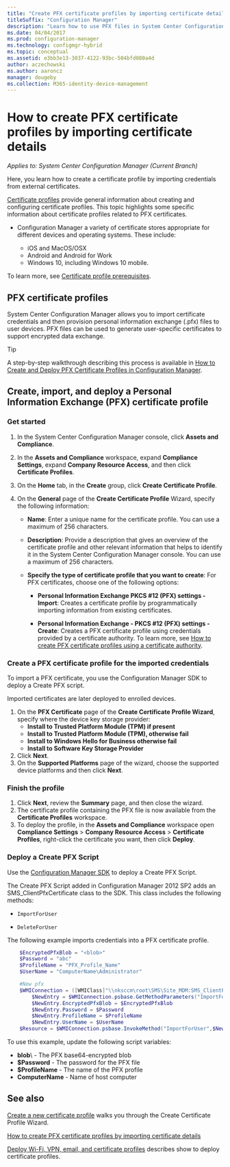 ```yaml
---
title: "Create PFX certificate profiles by importing certificate details"
titleSuffix: "Configuration Manager"
description: "Learn how to use PFX files in System Center Configuration Manager to generate user-specific certificates that support encrypted data exchange."
ms.date: 04/04/2017
ms.prod: configuration-manager
ms.technology: configmgr-hybrid
ms.topic: conceptual
ms.assetid: e3bb3e13-3037-4122-93bc-504bfd080a4d
author: aczechowski
ms.author: aaroncz
manager: dougeby
ms.collection: M365-identity-device-management
---
```

# How to create PFX certificate profiles by importing certificate details

*Applies to: System Center Configuration Manager (Current Branch)*


Here, you learn how to create a certificate profile by importing credentials from external certificates.  

[Certificate profiles](../../protect/deploy-use/introduction-to-certificate-profiles.md) provide general information about creating and configuring certificate profiles. This topic highlights some specific information about certificate profiles related to PFX certificates.

- Configuration Manager a variety of certificate stores appropriate for different devices and operating systems.  These include:

  - iOS and MacOS/OSX
  - Android and Android for Work
  - Windows 10, including Windows 10 mobile.

To learn more, see [Certificate profile prerequisites](../../protect/plan-design/prerequisites-for-certificate-profiles.md).

## PFX certificate profiles
System Center Configuration Manager allows you to import certificate credentials and then provision personal information exchange (.pfx) files to user devices. PFX files can be used to generate user-specific certificates to support encrypted data exchange.

> [!TIP]  
> A step-by-step walkthrough describing this process is available in [How to Create and Deploy PFX Certificate Profiles in Configuration Manager](https://blogs.technet.com/b/karanrustagi/archive/2015/09/01/how-to-create-and-deploy-pfx-certificate-profiles-in-configuration-manager.aspx).  

## Create, import, and deploy a Personal Information Exchange (PFX) certificate profile  

### Get started

1.  In the System Center Configuration Manager console, click **Assets and Compliance**.  
2.  In the **Assets and Compliance** workspace, expand **Compliance Settings**, expand **Company Resource Access**, and then click **Certificate Profiles**.  

3.  On the **Home** tab, in the **Create** group, click **Create Certificate Profile**.

4.  On the **General** page of the **Create Certificate Profile** Wizard, specify the following information:  

    - **Name**: Enter a unique name for the certificate profile. You can use a maximum of 256 characters.  

    - **Description**: Provide a description that gives an overview of the certificate profile and other relevant information that helps to identify it in the System Center Configuration Manager console. You can use a maximum of 256 characters.  

    - **Specify the type of certificate profile that you want to create**: For PFX certificates, choose one of the following options:  

      - **Personal Information Exchange PKCS #12 (PFX) settings - Import**: Creates a certificate profile by programmatically importing information from existing certificates.  

      - **Personal Information Exchange - PKCS #12 (PFX) settings - Create**: Creates a PFX certificate profile using credentials provided by a certificate authority.  To learn more, see [How to create PFX certificate profiles using a certificate authority](../../mdm/deploy-use/create-pfx-certificate-profiles.md).


### Create a PFX certificate profile for the imported credentials

To import a PFX certificate, you use the Configuration Manager SDK to deploy a Create PFX script. 

Imported certificates are later deployed to enrolled devices.

1. On the **PFX Certificate** page of the **Create Certificate Profile Wizard**, specify where the device key storage provider:
    - **Install to Trusted Platform Module (TPM) if present**  
    - **Install to Trusted Platform Module (TPM), otherwise fail** 
    - **Install to Windows Hello for Business otherwise fail** 
    - **Install to Software Key Storage Provider** 
2. Click **Next**. 
3. On the **Supported Platforms** page of the wizard, choose the supported device platforms and then click **Next**.

### Finish the profile

1.  Click **Next**, review the **Summary** page, and then close the wizard.  
2.  The certificate profile containing the PFX file is now available from the **Certificate Profiles** workspace. 
3.  To deploy the profile, in the **Assets and Compliance** workspace open **Compliance Settings** > **Company Resource Access** > **Certificate Profiles**, right-click the certificate you want, then click **Deploy**. 

### Deploy a Create PFX Script

Use the [Configuration Manager SDK](https://go.microsoft.com/fwlink/?LinkId=613525) to deploy a Create PFX Script. 

The Create PFX Script added in Configuration Manager 2012 SP2 adds an SMS_ClientPfxCertificate class to the SDK. This class includes the following methods:  

- `ImportForUser`  

- `DeleteForUser`  

The following example imports credentials into a PFX certificate profile.

``` powershell
    $EncryptedPfxBlob = "<blob>"  
    $Password = "abc"  
    $ProfileName = "PFX_Profile_Name"  
    $UserName = "ComputerName\Administrator"  

    #New pfx  
    $WMIConnection = ([WMIClass]"\\nksccm\root\SMS\Site_MDM:SMS_ClientPfxCertificate")  
        $NewEntry = $WMIConnection.psbase.GetMethodParameters("ImportForUser")  
        $NewEntry.EncryptedPfxBlob = $EncryptedPfxBlob  
        $NewEntry.Password = $Password  
        $NewEntry.ProfileName = $ProfileName  
        $NewEntry.UserName = $UserName  
    $Resource = $WMIConnection.psbase.InvokeMethod("ImportForUser",$NewEntry,$null)  
```  

To use this example, update the following script variables:  

- **blob**\ - The PFX base64-encrypted blob  
- **$Password** - The password for the PFX file  
- **$ProfileName** - The name of the PFX profile  
- **ComputerName** - Name of host computer   

## See also
[Create a new certificate profile](../../protect/deploy-use/create-certificate-profiles.md) walks you through the Create Certificate Profile Wizard.

[How to create PFX certificate profiles by importing certificate details](../../mdm/deploy-use/create-pfx-certificate-profiles.md)

[Deploy Wi-Fi, VPN, email, and certificate profiles](../../protect/deploy-use/deploy-wifi-vpn-email-cert-profiles.md) describes show to deploy certificate profiles.
